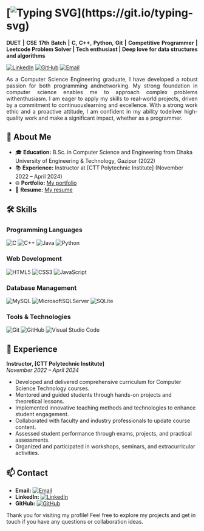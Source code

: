 # [![Typing SVG](https://readme-typing-svg.herokuapp.com?font=consolas&color=%234DF79A&height=30&lines=Hi,+I'm+Md.+Ruhul+Amin!)](https://git.io/typing-svg)

**<p style="text-align:justify">DUET | CSE 17th Batch | C, C++, Python, Git | Competitive Programmer | Leetcode Problem Solver | Tech enthusiast | Deep love for data structures and algorithms<p>**

[![LinkedIn](https://img.shields.io/badge/LinkedIn-blue?style=flat&logo=linkedin&labelColor=blue)](https://www.linkedin.com/in/eruhul/)
[![GitHub](https://img.shields.io/badge/GitHub-black?style=flat&logo=github)](https://github.com/cseruhul)
[![Email](https://img.shields.io/badge/Email-red?style=flat&logo=gmail&labelColor=red)](mailto:md.ruhul.amin.40576@gmail.com)

<p style="text-align:justify">As a Computer Science Engineering graduate, I have developed a robust passion for both programming andnetworking. My strong foundation in computer science enables me to approach complex problems withenthusiasm. I am eager to apply my skills to real-world projects, driven by a commitment to continuouslearning and excellence. With a strong work ethic and a proactive attitude, I am confident in my ability todeliver high-quality work and make a significant impact, whether as a programmer.</p>

## 🚀 About Me

- 🎓 **Education:** B.Sc. in Computer Science and Engineering from Dhaka University of Engineering & Technology, Gazipur (2022)
- 📚 **Experience:** Instructor at [CTT Polytechnic Institute] (November 2022 – April 2024)
- 🌐 **Portfolio:** [My portfolio](https://cseruhul.github.io/)
- 📄 **Resume:** [My resume](ruhul_amin_resume.pdf)

## 🛠 Skills

### Programming Languages

![C](https://img.shields.io/badge/c-%2300599C.svg?style=for-the-badge&logo=c&logoColor=white)
![C++](https://img.shields.io/badge/c++-%2300599C.svg?style=for-the-badge&logo=c%2B%2B&logoColor=white)
![Java](https://img.shields.io/badge/java-%23ED8B00.svg?style=for-the-badge&logo=openjdk&logoColor=white)
![Python](https://img.shields.io/badge/python-3670A0?style=for-the-badge&logo=python&logoColor=ffdd54)

### Web Development

![HTML5](https://img.shields.io/badge/html5-%23E34F26.svg?style=for-the-badge&logo=html5&logoColor=white)
![CSS3](https://img.shields.io/badge/css3-%231572B6.svg?style=for-the-badge&logo=css3&logoColor=white)
![JavaScript](https://img.shields.io/badge/javascript-%23323330.svg?style=for-the-badge&logo=javascript&logoColor=%23F7DF1E)

### Database Management

![MySQL](https://img.shields.io/badge/mysql-4479A1.svg?style=for-the-badge&logo=mysql&logoColor=white)
![MicrosoftSQLServer](https://img.shields.io/badge/Microsoft%20SQL%20Server-CC2927?style=for-the-badge&logo=microsoft%20sql%20server&logoColor=white)
![SQLite](https://img.shields.io/badge/sqlite-%2307405e.svg?style=for-the-badge&logo=sqlite&logoColor=white)

### Tools & Technologies

![Git](https://img.shields.io/badge/git-%23F05033.svg?style=for-the-badge&logo=git&logoColor=white)
![GitHub](https://img.shields.io/badge/github-%23121011.svg?style=for-the-badge&logo=github&logoColor=white)
![Visual Studio Code](https://img.shields.io/badge/Visual%20Studio%20Code-0078d7.svg?style=for-the-badge&logo=visual-studio-code&logoColor=white)

## 💼 Experience

**Instructor, [CTT Polytechnic Institute]**  
_November 2022 – April 2024_

- Developed and delivered comprehensive curriculum for Computer Science Technology courses.
- Mentored and guided students through hands-on projects and theoretical lessons.
- Implemented innovative teaching methods and technologies to enhance student engagement.
- Collaborated with faculty and industry professionals to update course content.
- Assessed student performance through exams, projects, and practical assessments.
- Organized and participated in workshops, seminars, and extracurricular activities.

## 📫 Contact

- **Email:** [![Email](https://img.shields.io/badge/Email-red?style=flat&logo=gmail&labelColor=red)](mailto:md.ruhul.amin.40576@gmail.com)
- **LinkedIn:** [![LinkedIn](https://img.shields.io/badge/LinkedIn-blue?style=flat&logo=linkedin&labelColor=blue)](https://www.linkedin.com/in/eruhul/)
- **GitHub:** [![GitHub](https://img.shields.io/badge/GitHub-black?style=flat&logo=github)](https://github.com/cseruhul)

Thank you for visiting my profile! Feel free to explore my projects and get in touch if you have any questions or collaboration ideas.
